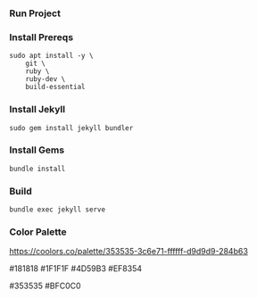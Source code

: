 ### Run Project

### Install Prereqs

```
sudo apt install -y \
    git \
    ruby \
    ruby-dev \
    build-essential
```

### Install Jekyll

```
sudo gem install jekyll bundler
```

### Install Gems

```
bundle install
```

### Build

```
bundle exec jekyll serve
```
### Color Palette

https://coolors.co/palette/353535-3c6e71-ffffff-d9d9d9-284b63


#181818
#1F1F1F
#4D59B3
#EF8354

#353535
#BFC0C0
